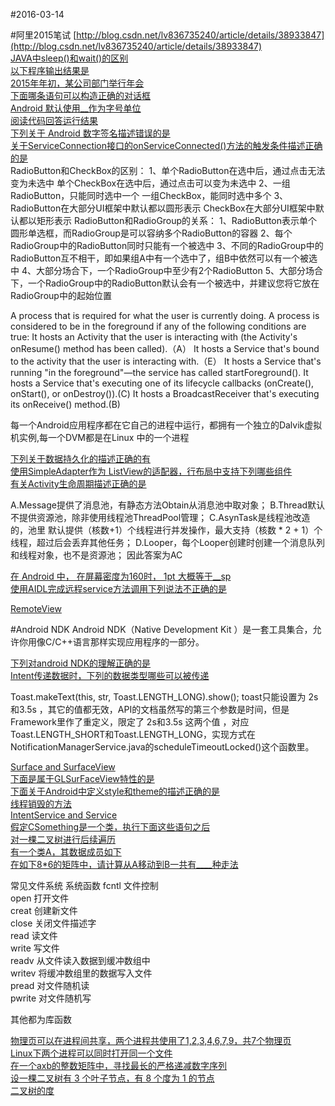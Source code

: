 #2016-03-14

#阿里2015笔试
[http://blog.csdn.net/lv836735240/article/details/38933847](http://blog.csdn.net/lv836735240/article/details/38933847)  
[JAVA中sleep()和wait()的区别](http://www.cnblogs.com/hongten/p/hongten_java_sleep_wait.html)  
[以下程序输出结果是](http://www.nowcoder.com/test/question/done?tid=2640193&qid=25446)  
[2015年年初，某公司部门举行年会](http://www.nowcoder.com/test/question/done?tid=2640193&qid=25447#summary)  
[下面哪条语句可以构造正确的对话框](http://www.nowcoder.com/test/question/done?tid=2640358&qid=22069#summary)  
[Android 默认使用__作为字号单位](http://www.nowcoder.com/test/question/done?tid=2640486&qid=19965#summary)  
[阅读代码回答运行结果](http://www.nowcoder.com/test/question/done?tid=2640486&qid=19678#summary)  
[下列关于 Android 数字签名描述错误的是](http://www.nowcoder.com/test/question/done?tid=2640556&qid=940#summary)  
[关于ServiceConnection接口的onServiceConnected()方法的触发条件描述正确的是](http://www.nowcoder.com/test/question/done?tid=2640556&qid=19675#summary)  
RadioButton和CheckBox的区别：
1、单个RadioButton在选中后，通过点击无法变为未选中
    单个CheckBox在选中后，通过点击可以变为未选中
2、一组RadioButton，只能同时选中一个
     一组CheckBox，能同时选中多个
3、RadioButton在大部分UI框架中默认都以圆形表示
     CheckBox在大部分UI框架中默认都以矩形表示
RadioButton和RadioGroup的关系：
1、RadioButton表示单个圆形单选框，而RadioGroup是可以容纳多个RadioButton的容器
2、每个RadioGroup中的RadioButton同时只能有一个被选中
3、不同的RadioGroup中的RadioButton互不相干，即如果组A中有一个选中了，组B中依然可以有一个被选中
4、大部分场合下，一个RadioGroup中至少有2个RadioButton
5、大部分场合下，一个RadioGroup中的RadioButton默认会有一个被选中，并建议您将它放在RadioGroup中的起始位置

A process that is required for what the user is currently doing. A process is considered to be in the foreground if any of the following conditions are true:
It hosts an Activity that the user is interacting with (the Activity's onResume() method has been called).（A）
It hosts a Service that's bound to the activity that the user is interacting with.（E）
It hosts a Service that's running "in the foreground"—the service has called startForeground().
It hosts a Service that's executing one of its lifecycle callbacks (onCreate(), onStart(), or onDestroy()).(C)
It hosts a BroadcastReceiver that's executing its onReceive() method.(B)

每一个Android应用程序都在它自己的进程中运行，都拥有一个独立的Dalvik虚拟机实例,每一个DVM都是在Linux 中的一个进程 

[下列关于数据持久化的描述正确的有](http://www.nowcoder.com/test/question/done?tid=2640717&qid=19679#summary)  
[使用SimpleAdapter作为 ListView的适配器，行布局中支持下列哪些组件](http://www.nowcoder.com/test/question/done?tid=2640717&qid=19688#summary)  
[有关Activity生命周期描述正确的是](http://www.nowcoder.com/test/question/done?tid=2640717&qid=19680#summary)  

A.Message提供了消息池，有静态方法Obtain从消息池中取对象；
B.Thread默认不提供资源池，除非使用线程池ThreadPool管理；
C.AsynTask是线程池改造的，池里 默认提供（核数+1）个线程进行并发操作，最大支持（核数  * 2 + 1）个线程，超过后会丢弃其他任务；
D.Looper，每个Looper创建时创建一个消息队列和线程对象，也不是资源池；
因此答案为AC

[在 Android 中， 在屏幕密度为160时， 1pt 大概等于__sp](http://www.nowcoder.com/test/question/done?tid=2640785&qid=19993#summary)  
[使用AIDL完成远程service方法调用下列说法不正确的是](http://www.nowcoder.com/test/question/done?tid=2640785&qid=22434#summary)  

[RemoteView](http://www.cnblogs.com/skywang12345/p/3264991.html)  

#Android NDK
Android NDK（Native Development Kit ）是一套工具集合，允许你用像C/C++语言那样实现应用程序的一部分。

[下列对android NDK的理解正确的是](http://www.nowcoder.com/test/question/done?tid=2640785&qid=19603#summary)  
[Intent传递数据时，下列的数据类型哪些可以被传递](http://www.nowcoder.com/test/question/done?tid=2640785&qid=19590#summary)  

Toast.makeText(this, str, Toast.LENGTH_LONG).show();
toast只能设置为 2s和3.5s ，其它的值都无效，API的文档虽然写的第三个参数是时间，但是Framework里作了重定义，限定了 2s和3.5s 这两个值 ，对应 Toast.LENGTH_SHORT和Toast.LENGTH_LONG，实现方式在NotificationManagerService.java的scheduleTimeoutLocked()这个函数里。

[Surface and SurfaceView](http://technicalsearch.iteye.com/blog/1967616)  
[下面是属于GLSurFaceView特性的是](http://www.nowcoder.com/test/question/done?tid=2641516&qid=19599#summary)  
[下面关于Android中定义style和theme的描述正确的是](http://www.nowcoder.com/test/question/done?tid=2641516&qid=19686#summary)  
[线程销毁的方法](http://www.nowcoder.com/test/question/done?tid=2641871&qid=19600#summary)  
[IntentService and Service](http://blog.csdn.net/p106786860/article/details/17885115)  
[假定CSomething是一个类，执行下面这些语句之后](http://www.nowcoder.com/test/question/done?tid=2642186&qid=25347#summary)  
[对一棵二叉树进行后续遍历](http://www.nowcoder.com/test/question/done?tid=2642186&qid=25350#summary)  
[有一个类A，其数据成员如下](http://www.nowcoder.com/test/question/done?tid=2642186&qid=25352#summary)  
[在如下8*6的矩阵中，请计算从A移动到B一共有____种走法](http://www.nowcoder.com/test/question/done?tid=2642186&qid=25353#summary)  

常见文件系统 系统函数
fcntl  文件控制  
open  打开文件   
creat  创建新文件  
close  关闭文件描述字  
read  读文件  
write  写文件  
readv  从文件读入数据到缓冲数组中  
writev  将缓冲数组里的数据写入文件  
pread 对文件随机读  
pwrite  对文件随机写 

其他都为库函数

[物理页可以在进程间共享，两个进程共使用了1,2,3,4,6,7,9，共7个物理页](http://www.nowcoder.com/test/question/done?tid=2642186&qid=25356#summary)  
[Linux下两个进程可以同时打开同一个文件](http://www.nowcoder.com/test/question/done?tid=2642186&qid=25361#summary)  
[在一个axb的整数矩阵中，寻找最长的严格递减数字序列](http://www.nowcoder.com/test/question/done?tid=2642186&qid=25363#summary)  
[设一棵二叉树有 3 个叶子节点，有 8 个度为 1 的节点](http://www.nowcoder.com/test/question/done?tid=2642186&qid=25364#summary)  
[二叉树的度](http://blog.sina.com.cn/s/blog_66ec4d660100kyu1.html)  
